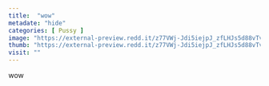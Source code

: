 ```yaml
---
title:  "wow"
metadate: "hide"
categories: [ Pussy ]
image: "https://external-preview.redd.it/z77VWj-Jdi5iejpJ_zfLHJs5d88vTvAk7IK4_F2EecE.jpg?auto=webp&s=06d3f577d2892e4a69f5a308a03dfd852d03986a"
thumb: "https://external-preview.redd.it/z77VWj-Jdi5iejpJ_zfLHJs5d88vTvAk7IK4_F2EecE.jpg?width=640&crop=smart&auto=webp&s=3623d8f86960dc4b39e125180ab970313b51854e"
visit: ""
---
```

wow
